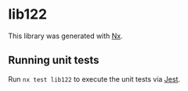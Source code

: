 # lib122

This library was generated with [Nx](https://nx.dev).


## Running unit tests

Run `nx test lib122` to execute the unit tests via [Jest](https://jestjs.io).



